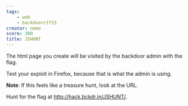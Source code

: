 ```yaml
---
tags:
    - web
    - backdoorctf15
creator: nemo
score: 300
title: JSHUNT
---
```

The html page you create will be visited by the backdoor admin with the flag.

Test your exploit in Firefox, because that is what the admin is using.

**Note**: If this feels like a treasure hunt, look at the URL.

Hunt for the flag at <http://hack.bckdr.in/JSHUNT/>.